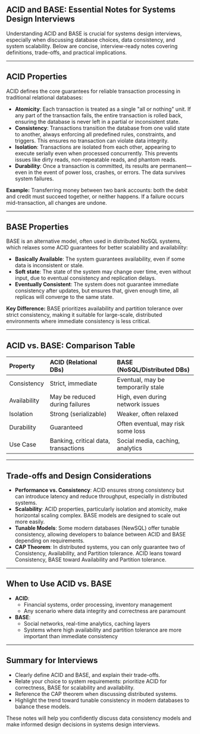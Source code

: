 ## ACID and BASE: Essential Notes for Systems Design Interviews

Understanding ACID and BASE is crucial for systems design interviews, especially when discussing database choices, data consistency, and system scalability. Below are concise, interview-ready notes covering definitions, trade-offs, and practical implications.

---

## **ACID Properties**

ACID defines the core guarantees for reliable transaction processing in traditional relational databases:

- **Atomicity**: Each transaction is treated as a single "all or nothing" unit. If any part of the transaction fails, the entire transaction is rolled back, ensuring the database is never left in a partial or inconsistent state.
- **Consistency**: Transactions transition the database from one valid state to another, always enforcing all predefined rules, constraints, and triggers. This ensures no transaction can violate data integrity.
- **Isolation**: Transactions are isolated from each other, appearing to execute serially even when processed concurrently. This prevents issues like dirty reads, non-repeatable reads, and phantom reads.
- **Durability**: Once a transaction is committed, its results are permanent—even in the event of power loss, crashes, or errors. The data survives system failures.

**Example:**
Transferring money between two bank accounts: both the debit and credit must succeed together, or neither happens. If a failure occurs mid-transaction, all changes are undone.

---

## **BASE Properties**

BASE is an alternative model, often used in distributed NoSQL systems, which relaxes some ACID guarantees for better scalability and availability:

- **Basically Available**: The system guarantees availability, even if some data is inconsistent or stale.
- **Soft state**: The state of the system may change over time, even without input, due to eventual consistency and replication delays.
- **Eventually Consistent**: The system does not guarantee immediate consistency after updates, but ensures that, given enough time, all replicas will converge to the same state.

**Key Difference:**
BASE prioritizes availability and partition tolerance over strict consistency, making it suitable for large-scale, distributed environments where immediate consistency is less critical.

---

## **ACID vs. BASE: Comparison Table**

| Property     | ACID (Relational DBs)                | BASE (NoSQL/Distributed DBs)       |
| :----------- | :----------------------------------- | :--------------------------------- |
| Consistency  | Strict, immediate                    | Eventual, may be temporarily stale |
| Availability | May be reduced during failures       | High, even during network issues   |
| Isolation    | Strong (serializable)                | Weaker, often relaxed              |
| Durability   | Guaranteed                           | Often eventual, may risk some loss |
| Use Case     | Banking, critical data, transactions | Social media, caching, analytics   |

---

## **Trade-offs and Design Considerations**

- **Performance vs. Consistency**: ACID ensures strong consistency but can introduce latency and reduce throughput, especially in distributed systems.
- **Scalability**: ACID properties, particularly isolation and atomicity, make horizontal scaling complex. BASE models are designed to scale out more easily.
- **Tunable Models**: Some modern databases (NewSQL) offer tunable consistency, allowing developers to balance between ACID and BASE depending on requirements.
- **CAP Theorem**: In distributed systems, you can only guarantee two of Consistency, Availability, and Partition tolerance. ACID leans toward Consistency, BASE toward Availability and Partition tolerance.

---

## **When to Use ACID vs. BASE**

- **ACID**:
  - Financial systems, order processing, inventory management
  - Any scenario where data integrity and correctness are paramount
- **BASE**:
  - Social networks, real-time analytics, caching layers
  - Systems where high availability and partition tolerance are more important than immediate consistency

---

## **Summary for Interviews**

- Clearly define ACID and BASE, and explain their trade-offs.
- Relate your choice to system requirements: prioritize ACID for correctness, BASE for scalability and availability.
- Reference the CAP theorem when discussing distributed systems.
- Highlight the trend toward tunable consistency in modern databases to balance these models.

These notes will help you confidently discuss data consistency models and make informed design decisions in systems design interviews.

